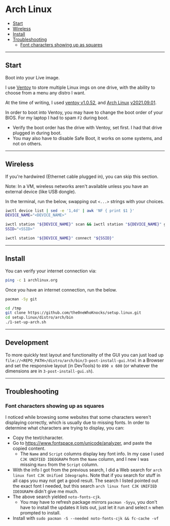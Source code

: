 # Arch Linux

- [Start](#start)
- [Wireless](#wireless)
- [Install](#install)
- [Troubleshooting](#troubleshooting)
  - [Font characters showing up as squares](#font-characters-showing-up-as-squares)

---

## Start

Boot into your Live image.

I use [Ventoy](https://github.com/ventoy/Ventoy/releases) to store multiple Linux imgs on one drive, with the ability to choose from a menu any distro I want.

At the time of writing, I used [ventoy v1.0.52](https://github.com/ventoy/Ventoy/releases/tag/v1.0.52), and [Arch Linux](https://archlinux.org/releng/releases/) [v2021.09.01](https://archlinux.org/releng/releases/2021.09.01/).

In order to boot into Ventoy, you may have to change the boot order of your BIOS. For my laptop I had to spam `F2` during boot.
- Verify the boot order has the drive with Ventoy, set first. I had that drive plugged in during boot.
- You may also have to disable Safe Boot, it works on some systems, and not on others.

---

## Wireless

If you're hardwired (Ethernet cable plugged in), you can skip this section.

Note: In a VM, wireless networks aren't available unless you have an external
device (like USB dongle).

In the terminal, run the below, swapping out `<...>` strings with your choices.
```sh
iwctl device list | sed -e '1,4d' | awk 'NF { print $1 }'
DEVICE_NAME="<DEVICE_NAME>"

iwctl station "${DEVICE_NAME}" scan && iwctl station "${DEVICE_NAME}" get-networks | sed -e '1,4d' | awk 'NF { print $1 }'
SSID="<SSID>"

iwctl station "${DEVICE_NAME}" connect "${SSID}"
```

---

## Install

You can verify your internet connection via:
```sh
ping -c 1 archlinux.org
```

Once you have an internet connection, run the below.
```sh
pacman -Sy git

cd /tmp
git clone https://github.com/the0neWhoKnocks/setup.linux.git
cd setup.linux/distro/arch/bin
./1-set-up-arch.sh
```

---

## Development

To more quickly test layout and functionality of the GUI you can just load up `file://<REPO_PATH>/distro/arch/bin/3-post-install-gui.html` in a Browser and set the responsive layout (in DevTools) to `890 x 600` (or whatever the dimensions are in `3-post-install-gui.sh`).

---

## Troubleshooting

### Font characters showing up as squares

I noticed while browsing some websites that some characters weren't displaying correctly, which is usually due to missing fonts. In order to determine what characters are trying to display, you can:
- Copy the text/character.
- Go to https://www.fontspace.com/unicode/analyzer, and paste the copied content.
  - The `Name` and `Script` columns display key font info. In my case I used `CJK UNIFIED IDEOGRAPH` from the `Name` column, and I new I was missing `Hans` from the `Script` column.
- With the info I got from the previous search, I did a Web search for `arch linux font CJK Unified Ideographs`. Note that if you search for stuff in all caps you may not get a good result. The search I listed pointed out the exact font I needed, but this search `arch linux font CJK UNIFIED IDEOGRAPH` didn't give me much.
- The above search yielded `noto-fonts-cjk`.
  - You may have to refresh package mirrors `pacman -Syyu`, you don't have to install the updates it lists out, just let it run and select `n` when prompted to install.
- Install with `sudo pacman -S --needed noto-fonts-cjk && fc-cache -vf` 
